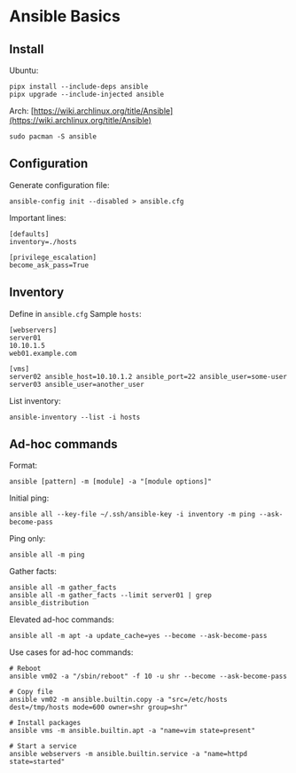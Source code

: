 # Ansible Basics
## Install
Ubuntu:
```
pipx install --include-deps ansible
pipx upgrade --include-injected ansible
```
Arch: [https://wiki.archlinux.org/title/Ansible](https://wiki.archlinux.org/title/Ansible)
```
sudo pacman -S ansible
```

## Configuration
Generate configuration file:
```
ansible-config init --disabled > ansible.cfg
```
Important lines:
```
[defaults]
inventory=./hosts

[privilege_escalation]
become_ask_pass=True
```

## Inventory
Define in `ansible.cfg`
Sample `hosts`:
```
[webservers]
server01
10.10.1.5
web01.example.com

[vms]
server02 ansible_host=10.10.1.2 ansible_port=22 ansible_user=some-user
server03 ansible_user=another_user
```
List inventory:
```
ansible-inventory --list -i hosts
```

## Ad-hoc commands
Format:
```
ansible [pattern] -m [module] -a "[module options]"
```
Initial ping:
```
ansible all --key-file ~/.ssh/ansible-key -i inventory -m ping --ask-become-pass
```
Ping only:
```
ansible all -m ping
```
Gather facts:
```
ansible all -m gather_facts
ansible all -m gather_facts --limit server01 | grep ansible_distribution
```
Elevated ad-hoc commands:
```
ansible all -m apt -a update_cache=yes --become --ask-become-pass
```
Use cases for ad-hoc commands:
```
# Reboot
ansible vm02 -a "/sbin/reboot" -f 10 -u shr --become --ask-become-pass

# Copy file
ansible vm02 -m ansible.builtin.copy -a "src=/etc/hosts dest=/tmp/hosts mode=600 owner=shr group=shr"

# Install packages
ansible vms -m ansible.builtin.apt -a "name=vim state=present"

# Start a service
ansible webservers -m ansible.builtin.service -a "name=httpd state=started"
```


